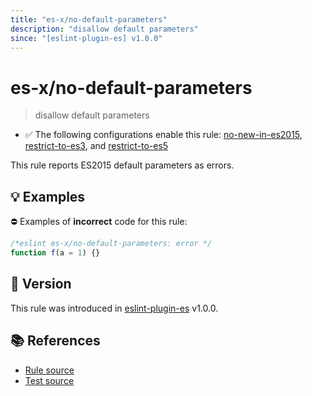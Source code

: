 ```yaml
---
title: "es-x/no-default-parameters"
description: "disallow default parameters"
since: "[eslint-plugin-es] v1.0.0"
---
```


# es-x/no-default-parameters
> disallow default parameters

- ✅ The following configurations enable this rule: [no-new-in-es2015], [restrict-to-es3], and [restrict-to-es5]

This rule reports ES2015 default parameters as errors.

## 💡 Examples

⛔ Examples of **incorrect** code for this rule:

<eslint-playground type="bad">

```js
/*eslint es-x/no-default-parameters: error */
function f(a = 1) {}
```

</eslint-playground>

## 🚀 Version

This rule was introduced in [eslint-plugin-es] v1.0.0.

[eslint-plugin-es]: https://github.com/mysticatea/eslint-plugin-es

## 📚 References

- [Rule source](https://github.com/eslint-community/eslint-plugin-es-x/blob/master/lib/rules/no-default-parameters.js)
- [Test source](https://github.com/eslint-community/eslint-plugin-es-x/blob/master/tests/lib/rules/no-default-parameters.js)

[no-new-in-es2015]: ../configs/index.md#no-new-in-es2015
[restrict-to-es3]: ../configs/index.md#restrict-to-es3
[restrict-to-es5]: ../configs/index.md#restrict-to-es5
